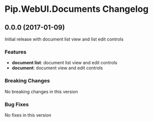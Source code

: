 # Pip.WebUI.Documents Changelog

## <a name="0.0.0"></a> 0.0.0 (2017-01-09)

Initial release with document list view and list edit controls

### Features

* **document list**: document list view and edit controls
* **document**: document view and edit controls

### Breaking Changes
No breaking changes in this version

### Bug Fixes
No fixes in this version
